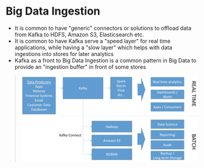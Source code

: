# Big Data Ingestion

- It is common to have "generic" connectors or solutions to offload data from Kafka to HDFS, Amazon S3, Elasticsearch etc.
- It is common to have Kafka serve a "speed layer" for real time applications, while having a "slow layer" which helps with data ingestions into stores for later analytics
- Kafka as a front to Big Data Ingestion is a common pattern in Big Data to provide an "ingestion buffer" in front of some stores

> ![Big Data](images/big-data.png)